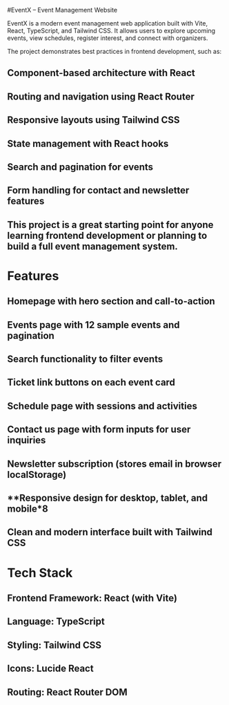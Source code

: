 #EventX – Event Management Website

EventX is a modern event management web application built with Vite, React, TypeScript, and Tailwind CSS.
It allows users to explore upcoming events, view schedules, register interest, and connect with organizers.

The project demonstrates best practices in frontend development, such as:

## **Component-based architecture with React**

## **Routing and navigation using React Router**

## **Responsive layouts using Tailwind CSS**

## **State management with React hooks**

## **Search and pagination for events**

## **Form handling for contact and newsletter features**

## This project is a great starting point for anyone learning frontend development or planning to build a full event management system.

# Features

## **Homepage with hero section and call-to-action**

## **Events page with 12 sample events and pagination**

## **Search functionality to filter events**

## **Ticket link buttons on each event card**

## **Schedule page with sessions and activities**

## **Contact us page with form inputs for user inquiries**

## **Newsletter subscription (stores email in browser localStorage)**

## **Responsive design for desktop, tablet, and mobile*8

## **Clean and modern interface built with Tailwind CSS**

# Tech Stack

## **Frontend Framework: React (with Vite)**

## **Language: TypeScript**

## **Styling: Tailwind CSS**

## **Icons: Lucide React**

## **Routing: React Router DOM**
